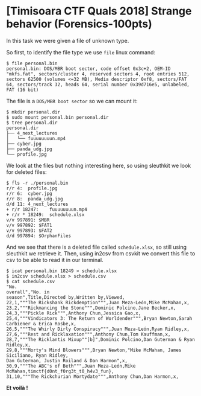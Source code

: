 # [Timisoara CTF Quals 2018] Strange behavior (Forensics-100pts)

In this task we were given a file of unknown type.

So first, to identify the file type we use `file` linux command:

    $ file personal.bin 
    personal.bin: DOS/MBR boot sector, code offset 0x3c+2, OEM-ID "mkfs.fat", sectors/cluster 4, reserved sectors 4, root entries 512, sectors 62500 (volumes <=32 MB), Media descriptor 0xf8, sectors/FAT 64, sectors/track 32, heads 64, serial number 0x39d716e5, unlabeled, FAT (16 bit)

The file is a `DOS/MBR boot sector` so we can mount it:

    $ mkdir personal.dir
    $ sudo mount personal.bin personal.dir
    $ tree personal.dir
    personal.dir
    ├── 4_next_lectures
    │   └── fuuuuuuuun.mp4
    ├── cyber.jpg
    ├── panda_udg.jpg
    └── profile.jpg

We look at the files but nothing interesting here, so using sleuthkit we look for deleted files:

    $ fls -r ./personal.bin
    r/r 4:	profile.jpg
    r/r 6:	cyber.jpg
    r/r 8:	panda_udg.jpg
    d/d 11:	4_next_lectures
    + r/r 18247:	fuuuuuuuun.mp4
    + r/r * 18249:	schedule.xlsx
    v/v 997891:	$MBR
    v/v 997892:	$FAT1
    v/v 997893:	$FAT2
    d/d 997894:	$OrphanFiles

And we see that there is a deleted file called `schedule.xlsx`, so still using sleuthkit we retrieve it.
Then, using in2csv from csvkit we convert this file to csv to be able to read it in our terminal.

    $ icat personal.bin 18249 > schedule.xlsx
    $ in2csv schedule.xlsx > schedule.csv
    $ cat schedule.csv
    "No.
    overall","No. in
    season",Title,Directed by,Written by,Viewed,
    22,1,"""The Rickshank Rickdemption""",Juan Meza-León,Mike McMahan,x,
    23,2,"""Rickmancing the Stone""",Dominic Polcino,Jane Becker,x,
    24,3,"""Pickle Rick""",Anthony Chun,Jessica Gao,x,
    25,4,"""Vindicators 3: The Return of Worldender""",Bryan Newton,Sarah Carbiener & Erica Rosbe,x,
    26,5,"""The Whirly Dirly Conspiracy""",Juan Meza-León,Ryan Ridley,x,
    27,6,"""Rest and Ricklaxation""",Anthony Chun,Tom Kauffman,x,
    28,7,"""The Ricklantis Mixup""[b]",Dominic Polcino,Dan Guterman & Ryan Ridley,x,
    29,8,"""Morty's Mind Blowers""",Bryan Newton,"Mike McMahan, James Siciliano, Ryan Ridley,
    Dan Guterman, Justin Roiland & Dan Harmon",x,
    30,9,"""The ABC's of Beth""",Juan Meza-León,Mike McMahan,timctf{d0nt_f0rg3t_t0_h4v3_fun},
    31,10,"""The Rickchurian Mortydate""",Anthony Chun,Dan Harmon,x,
    
**Et voilà !**
